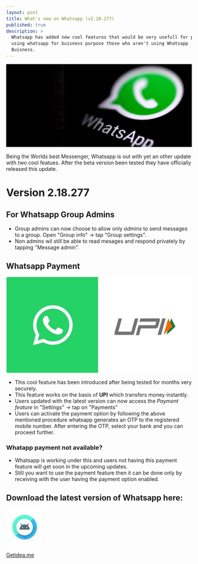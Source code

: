 ```yaml
---
layout: post
title: What's new on Whatsapp (v2.18.277)
published: true
description: >
  Whatsapp has added new cool features that would be very usefull for people
  using whatsapp for buisness purpose those who aren't using Whatsapp
  Buisness.
---
```


![Whatsapp](/assets/img/blog/whatsapp.jpg)

  Being the Worlds best Messenger, Whatsapp is out with yet an other update with two cool featues. After the beta version been tested they have officially released this update.

# Version 2.18.277

## For Whatsapp Group Admins

   * Group admins can now choose to allow only *admins* to send messages to a group. Open "Group info" -> tap "Group settings".
   * Non admins wil still be able to read mesages and respond privately by tapping "Message admin".
   
## Whatsapp Payment 
 
 ![Whatsapp](/assets/img/blog/whatsappupi.JPG)
 
   * This cool feature has been introduced after being tested for months very securely.
   * This feature works on the basis of **UPI** which transfers money instantly.
   * Users updated with the latest version can now access the *Payment feature* in "Settings" -> tap on "Payments"
   * Users can activate the payment option by following the above mentioned procedure whatsapp generates an OTP to the registered mobile number. After entering the OTP, select your bank and you can proceed further.

### Whatapp payment not available?
   
   * Whatsapp is working under this and users not having this payment feature will get soon in the upcoming updates.
   * Still you want to use the payment feature then it can be done only by receiving with the user having the payment option enabled.

## Download the latest version of Whatsapp here:
   
 <a href="https://play.google.com/store/apps/details?id=com.whatsapp&hl=en_IN"> ![Android](/assets/img/blog/and.jpg)</a>
 
 <a href="https://getidea.me" target="_blank"> Getidea.me</a>
